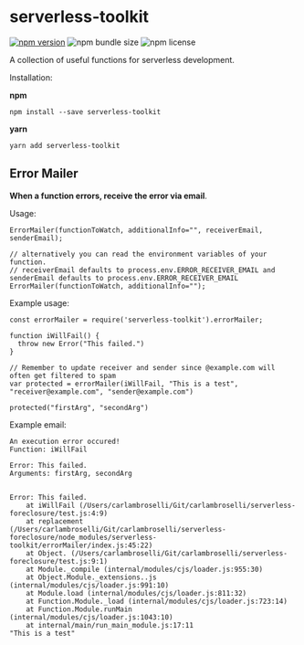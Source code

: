 # serverless-toolkit
[![npm version](https://badge.fury.io/js/serverless-toolkit.svg)](https://badge.fury.io/js/serverless-toolkit) ![npm bundle size](https://img.shields.io/bundlephobia/min/serverless-toolkit) ![npm license](https://img.shields.io/npm/l/serverless-toolkit)

A collection of useful functions for serverless development.

Installation:

**npm**
```
npm install --save serverless-toolkit
```

**yarn**
```
yarn add serverless-toolkit
```

## Error Mailer

**When a function errors, receive the error via email**.

Usage:
```
ErrorMailer(functionToWatch, additionalInfo="", receiverEmail, senderEmail);

// alternatively you can read the environment variables of your function.
// receiverEmail defaults to process.env.ERROR_RECEIVER_EMAIL and senderEmail defaults to process.env.ERROR_RECEIVER_EMAIL
ErrorMailer(functionToWatch, additionalInfo="");
```

Example usage:
```
const errorMailer = require('serverless-toolkit').errorMailer;

function iWillFail() {
  throw new Error("This failed.")
}

// Remember to update receiver and sender since @example.com will often get filtered to spam
var protected = errorMailer(iWillFail, "This is a test", "receiver@example.com", "sender@example.com")

protected("firstArg", "secondArg")
```

Example email:
```
An execution error occured!
Function: iWillFail

Error: This failed.
Arguments: firstArg, secondArg


Error: This failed.
    at iWillFail (/Users/carlambroselli/Git/carlambroselli/serverless-foreclosure/test.js:4:9)
    at replacement (/Users/carlambroselli/Git/carlambroselli/serverless-foreclosure/node_modules/serverless-toolkit/errorMailer/index.js:45:22)
    at Object. (/Users/carlambroselli/Git/carlambroselli/serverless-foreclosure/test.js:9:1)
    at Module._compile (internal/modules/cjs/loader.js:955:30)
    at Object.Module._extensions..js (internal/modules/cjs/loader.js:991:10)
    at Module.load (internal/modules/cjs/loader.js:811:32)
    at Function.Module._load (internal/modules/cjs/loader.js:723:14)
    at Function.Module.runMain (internal/modules/cjs/loader.js:1043:10)
    at internal/main/run_main_module.js:17:11
"This is a test"
```
